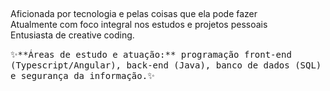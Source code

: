 
  
##
Aficionada por tecnologia e pelas coisas que ela pode fazer<br>
Atualmente com foco integral nos estudos e projetos pessoais<br>
Entusiasta de creative coding.<br> 

<div>
✨<kbd>**Áreas de estudo e atuação:** programação front-end (Typescript/Angular), back-end (Java), banco de dados (SQL) e segurança da informação.</kbd>✨
</div>


  
##
  </div>
